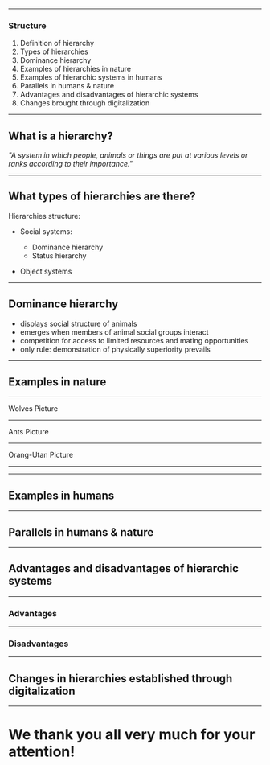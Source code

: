 <style>
    .slide {
        animation-name: slide;  
        animation-duration: 1s;               
        animation-iteration-count: 1;
    }
    @keyframes slide {
    from {  transform: translateX(-1000px)    }
    to   {  transform: translateX(0px) }
    }

    .fade-in {
        animation: fadeIn 15s;
        -webkit-animation: fadeIn 15s;
        -moz-animation: fadeIn 15s;
        -o-animation: fadeIn 15s;
        -ms-animation: fadeIn 15s;
    }
    @keyframes fadeIn {
    0% {opacity:0;}
    100% {opacity:1;}
    }

    @-moz-keyframes fadeIn {
    0% {opacity:0;}
    100% {opacity:1;}
    }

    @-webkit-keyframes fadeIn {
    0% {opacity:0;}
    100% {opacity:1;}
    }

    @-o-keyframes fadeIn {
    0% {opacity:0;}
    100% {opacity:1;}
    }

    @-ms-keyframes fadeIn {
    0% {opacity:0;}
    100% {opacity:1;}
    }
</style>

<section data-background-image="bg1.png">
    <h2 class="fade-in"> Hierarchy, a natural order? </h2>
    <p class="fade-in">A presentation by Philipp Beckmann and Laurens Terhoeven</p>
</section>


---

### Structure
1. Definition of hierarchy
1. Types of hierarchies
1. Dominance hierarchy
1. Examples of hierarchies in nature
1. Examples of hierarchic systems in humans
1. Parallels in humans & nature
1. Advantages and disadvantages of hierarchic systems
1. Changes brought through digitalization

---

## What is a hierarchy?

*"A system in which people, animals or things are put at various levels or ranks according to their importance."*

---

## What types of hierarchies are there?

Hierarchies structure:

* Social systems:

    * Dominance hierarchy
    * Status hierarchy

* Object systems

---
## Dominance hierarchy

* displays social structure of animals
* emerges when members of animal social groups interact
* competition for access to limited resources and mating opportunities
* only rule: demonstration of physically superiority prevails

---

## Examples in nature

---

Wolves Picture

---

Ants Picture

---

Orang-Utan Picture

---

---

## Examples in humans

---

## Parallels in humans & nature

---

## Advantages and disadvantages of hierarchic systems

---

### Advantages

---

### Disadvantages

---

## Changes in hierarchies established through digitalization

---

# We thank you all very much for your attention!

